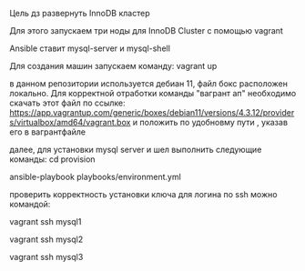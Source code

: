 Цель дз развернуть InnoDB кластер 

Для этого запускаем три ноды для InnoDB Cluster с помощью vagrant

Ansible ставит mysql-server и mysql-shell

Для создания машин запускаем команду:
vagrant up

в данном репозитории используется дебиан 11, файл бокс расположен локально. Для корректной отработки команды "вагрант ап" необходимо скачать этот файл по ссылке:
https://app.vagrantup.com/generic/boxes/debian11/versions/4.3.12/providers/virtualbox/amd64/vagrant.box 
и положить по удобновму пути , указав его в вагрантфайле

далее, для установки mysql server и шел выполнить следующие команды:
cd provision

ansible-playbook playbooks/environment.yml

проверить корректность установки ключа для логина по ssh можно командой:

vagrant ssh mysql1

vagrant ssh mysql2

vagrant ssh mysql3
